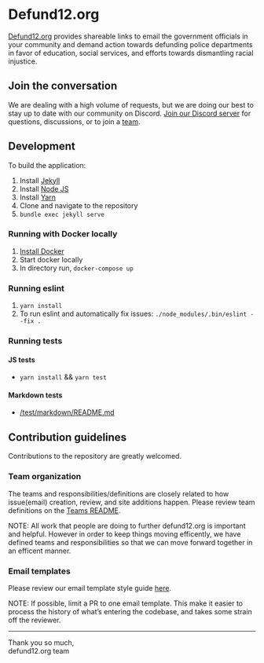 # Defund12.org

[Defund12.org](https://defund12.org/) provides shareable links to email the government officials in your community and demand action towards defunding police departments in favor of education, social services, and efforts towards dismantling racial injustice.

## Join the conversation

We are dealing with a high volume of requests, but we are doing our best to stay up to date with our community on Discord. [Join our Discord server](https://discord.gg/VhGyXWa) for questions, discussions, or to join a [team](#team-organization).

## Development

To build the application:

1. Install [Jekyll](https://jekyllrb.com/docs/installation/)
2. Install [Node JS](https://nodejs.org/en/download/)
3. Install [Yarn](https://classic.yarnpkg.com/en/docs/install)
4. Clone and navigate to the repository
5. `bundle exec jekyll serve`

### Running with Docker locally

1. [Install Docker](https://docs.docker.com/get-docker/)
2. Start docker locally
3. In directory run, `docker-compose up`

### Running eslint

1. `yarn install`
2. To run eslint and automatically fix issues:
   `./node_modules/.bin/eslint --fix .`

### Running tests

#### JS tests
* `yarn install` && `yarn test`

#### Markdown tests
* [/test/markdown/README.md](./test/markdown/README.md)

## Contribution guidelines

Contributions to the repository are greatly welcomed.

### Team organization

The teams and responsibilities/definitions are closely related to how issue(email) creation, review, and site additions happen. Please review team definitions on the [Teams README](TEAMS.md).

NOTE: All work that people are doing to further defund12.org is important and helpful. However in order to keep things moving efficently, we have defined teams and responsibilities so that we can move forward together in an efficent manner.

### Email templates

Please review our email template style guide [here](EMAIL_TEMPLATE_STYLE_GUIDE.md).

NOTE: If possible, limit a PR to one email template. This make it easier to process the history of what’s entering the codebase, and takes some strain off the reviewer.

---

Thank you so much,\
defund12.org team
